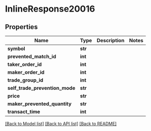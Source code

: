 # InlineResponse20016

## Properties
Name | Type | Description | Notes
------------ | ------------- | ------------- | -------------
**symbol** | **str** |  | 
**prevented_match_id** | **int** |  | 
**taker_order_id** | **int** |  | 
**maker_order_id** | **int** |  | 
**trade_group_id** | **int** |  | 
**self_trade_prevention_mode** | **str** |  | 
**price** | **str** |  | 
**maker_prevented_quantity** | **str** |  | 
**transact_time** | **int** |  | 

[[Back to Model list]](../README.md#documentation-for-models) [[Back to API list]](../README.md#documentation-for-api-endpoints) [[Back to README]](../README.md)

